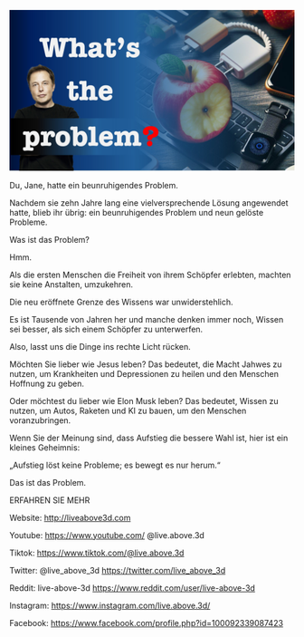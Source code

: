 ![Video cover image](../cover.jpg "cover photo")

Du, Jane, hatte ein beunruhigendes Problem.

Nachdem sie zehn Jahre lang eine vielversprechende Lösung angewendet hatte, blieb ihr übrig: ein beunruhigendes Problem und neun gelöste Probleme.

Was ist das Problem?

Hmm.

Als die ersten Menschen die Freiheit von ihrem Schöpfer erlebten, machten sie keine Anstalten, umzukehren.

Die neu eröffnete Grenze des Wissens war unwiderstehlich.

Es ist Tausende von Jahren her und manche denken immer noch, Wissen sei besser, als sich einem Schöpfer zu unterwerfen.

Also, lasst uns die Dinge ins rechte Licht rücken.

Möchten Sie lieber wie Jesus leben? Das bedeutet, die Macht Jahwes zu nutzen, um Krankheiten und Depressionen zu heilen und den Menschen Hoffnung zu geben.

Oder möchtest du lieber wie Elon Musk leben? Das bedeutet, Wissen zu nutzen, um Autos, Raketen und KI zu bauen, um den Menschen voranzubringen.

Wenn Sie der Meinung sind, dass Aufstieg die bessere Wahl ist, hier ist ein kleines Geheimnis:

„Aufstieg löst keine Probleme; es bewegt es nur herum.“

Das ist das Problem.

ERFAHREN SIE MEHR

Website: http://liveabove3d.com

Youtube: https://www.youtube.com/ @live.above.3d

Tiktok: https://www.tiktok.com/@live.above.3d

Twitter: @live_above_3d https://twitter.com/live_above_3d

Reddit: live-above-3d https://www.reddit.com/user/live-above-3d

Instagram: https://www.instagram.com/live.above.3d/

Facebook: https://www.facebook.com/profile.php?id=100092339087423